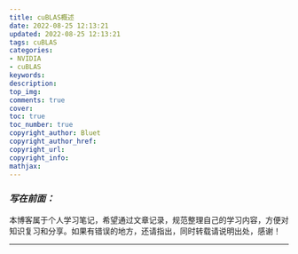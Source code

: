 ```yaml
---
title: cuBLAS概述
date: 2022-08-25 12:13:21
updated: 2022-08-25 12:13:21
tags: cuBLAS
categories: 
- NVIDIA
- cuBLAS
keywords: 
description:
top_img:
comments: true
cover:
toc: true
toc_number: true
copyright_author: Bluet
copyright_author_href:
copyright_url:
copyright_info:
mathjax: 
---
```




### ***写在前面：***

本博客属于个人学习笔记，希望通过文章记录，规范整理自己的学习内容，方便对知识复习和分享。如果有错误的地方，还请指出，同时转载请说明出处，感谢！

------

